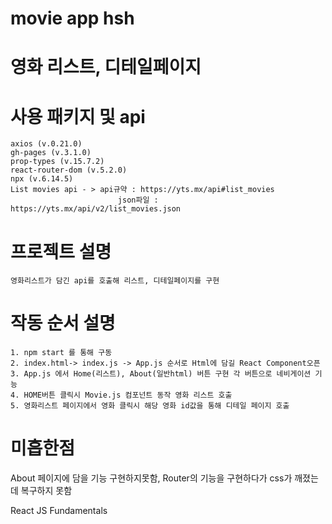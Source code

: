 # movie app hsh
# 영화 리스트, 디테일페이지
# 사용 패키지 및 api
    axios (v.0.21.0)
    gh-pages (v.3.1.0)
    prop-types (v.15.7.2)
    react-router-dom (v.5.2.0)
    npx (v.6.14.5)
    List movies api - > api규약 : https://yts.mx/api#list_movies
                            json파일 : https://yts.mx/api/v2/list_movies.json
# 프로젝트 설명
    영화리스트가 담긴 api를 호출해 리스트, 디테일페이지를 구현
# 작동 순서 설명
    1. npm start 를 통해 구동
    2. index.html-> index.js -> App.js 순서로 Html에 담길 React Component오픈 
    3. App.js 에서 Home(리스트), About(일반html) 버튼 구현 각 버튼으로 네비게이션 기능
    4. HOME버튼 클릭시 Movie.js 컴포넌트 동작 영화 리스트 호출
    5. 영화리스트 페이지에서 영화 클릭시 해당 영화 id값을 통해 디테일 페이지 호출
# 미흡한점
 About 페이지에 담을 기능 구현하지못함, Router의 기능을 구현하다가 css가 깨졌는데 복구하지 못함

React JS Fundamentals